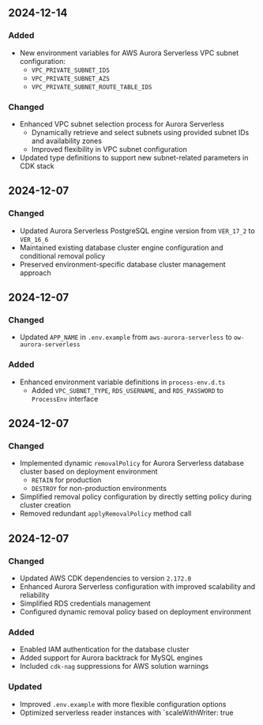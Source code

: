 ## 2024-12-14

### Added
- New environment variables for AWS Aurora Serverless VPC subnet configuration:
  * `VPC_PRIVATE_SUBNET_IDS`
  * `VPC_PRIVATE_SUBNET_AZS`
  * `VPC_PRIVATE_SUBNET_ROUTE_TABLE_IDS`

### Changed
- Enhanced VPC subnet selection process for Aurora Serverless
  * Dynamically retrieve and select subnets using provided subnet IDs and availability zones
  * Improved flexibility in VPC subnet configuration
- Updated type definitions to support new subnet-related parameters in CDK stack

## 2024-12-07

### Changed
- Updated Aurora Serverless PostgreSQL engine version from `VER_17_2` to `VER_16_6`
- Maintained existing database cluster engine configuration and conditional removal policy
- Preserved environment-specific database cluster management approach

## 2024-12-07

### Changed
- Updated `APP_NAME` in `.env.example` from `aws-aurora-serverless` to `ow-aurora-serverless`

### Added
- Enhanced environment variable definitions in `process-env.d.ts`
  - Added `VPC_SUBNET_TYPE`, `RDS_USERNAME`, and `RDS_PASSWORD` to `ProcessEnv` interface

## 2024-12-07

### Changed
- Implemented dynamic `removalPolicy` for Aurora Serverless database cluster based on deployment environment
  - `RETAIN` for production
  - `DESTROY` for non-production environments
- Simplified removal policy configuration by directly setting policy during cluster creation
- Removed redundant `applyRemovalPolicy` method call

## 2024-12-07

### Changed
- Updated AWS CDK dependencies to version `2.172.0`
- Enhanced Aurora Serverless configuration with improved scalability and reliability
- Simplified RDS credentials management
- Configured dynamic removal policy based on deployment environment

### Added
- Enabled IAM authentication for the database cluster
- Added support for Aurora backtrack for MySQL engines
- Included `cdk-nag` suppressions for AWS solution warnings

### Updated
- Improved `.env.example` with more flexible configuration options
- Optimized serverless reader instances with `scaleWithWriter: true